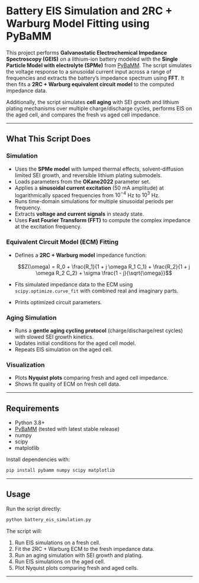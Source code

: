 # Battery EIS Simulation and 2RC + Warburg Model Fitting using PyBaMM

This project performs **Galvanostatic Electrochemical Impedance Spectroscopy (GEIS)** on a lithium-ion battery modeled with the **Single Particle Model with electrolyte (SPMe)** from [PyBaMM](https://github.com/pybamm-team/PyBaMM). The script simulates the voltage response to a sinusoidal current input across a range of frequencies and extracts the battery’s impedance spectrum using **FFT**. It then fits a **2RC + Warburg equivalent circuit model** to the computed impedance data.

Additionally, the script simulates **cell aging** with SEI growth and lithium plating mechanisms over multiple charge/discharge cycles, performs EIS on the aged cell, and compares the fresh vs aged cell impedance.

---

## What This Script Does

### Simulation

* Uses the **SPMe model** with lumped thermal effects, solvent-diffusion limited SEI growth, and reversible lithium plating submodels.
* Loads parameters from the **OKane2022** parameter set.
* Applies a **sinusoidal current excitation** (50 mA amplitude) at logarithmically spaced frequencies from $10^{-4}$ Hz to $10^{3}$ Hz.
* Runs time-domain simulations for multiple sinusoidal periods per frequency.
* Extracts **voltage and current signals** in steady state.
* Uses **Fast Fourier Transform (FFT)** to compute the complex impedance at the excitation frequency.

### Equivalent Circuit Model (ECM) Fitting

* Defines a **2RC + Warburg model** impedance function:

  $$Z(\omega) = R_0 + \frac{R_1}{1 + j \omega R_1 C_1} + \frac{R_2}{1 + j \omega R_2 C_2} + \sigma \frac{1 - j}{\sqrt{\omega}}$$
* Fits simulated impedance data to the ECM using `scipy.optimize.curve_fit` with combined real and imaginary parts.
* Prints optimized circuit parameters.

### Aging Simulation

* Runs a **gentle aging cycling protocol** (charge/discharge/rest cycles) with slowed SEI growth kinetics.
* Updates initial conditions for the aged cell model.
* Repeats EIS simulation on the aged cell.

### Visualization

* Plots **Nyquist plots** comparing fresh and aged cell impedance.
* Shows fit quality of ECM on fresh cell data.

---

## Requirements

* Python 3.8+
* [PyBaMM](https://github.com/pybamm-team/PyBaMM) (tested with latest stable release)
* numpy
* scipy
* matplotlib

Install dependencies with:

```bash
pip install pybamm numpy scipy matplotlib
```

---

## Usage

Run the script directly:

```bash
python battery_eis_simulation.py
```

The script will:

1. Run EIS simulations on a fresh cell.
2. Fit the 2RC + Warburg ECM to the fresh impedance data.
3. Run an aging simulation with SEI growth and plating.
4. Run EIS simulations on the aged cell.
5. Plot Nyquist plots comparing fresh and aged cells.

---
